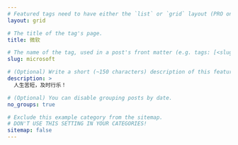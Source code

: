 ```yaml
---
# Featured tags need to have either the `list` or `grid` layout (PRO only).
layout: grid

# The title of the tag's page.
title: 微软

# The name of the tag, used in a post's front matter (e.g. tags: [<slug>]).
slug: microsoft

# (Optional) Write a short (~150 characters) description of this featured tag.
description: >
  人生苦短，及时行乐！

# (Optional) You can disable grouping posts by date.
no_groups: true

# Exclude this example category from the sitemap.
# DON'T USE THIS SETTING IN YOUR CATEGORIES!
sitemap: false
---
```

